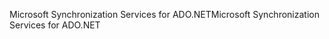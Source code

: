 <span data-ttu-id="35e0f-101">Microsoft Synchronization Services for ADO.NET</span><span class="sxs-lookup"><span data-stu-id="35e0f-101">Microsoft Synchronization Services for ADO.NET</span></span>